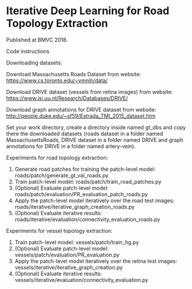 # Iterative Deep Learning for Road Topology Extraction

Published at BMVC 2018.

Code instructions

Downloading datasets:

Download Massachusetts Roads Dataset from website: https://www.cs.toronto.edu/~vmnih/data/

Download DRIVE dataset (vessels from retina images) from website: https://www.isi.uu.nl/Research/Databases/DRIVE/

Download graph annotations for DRIVE dataset from website: http://people.duke.edu/~sf59/Estrada_TMI_2015_dataset.htm

Set your work directory, create a directory inside named gt_dbs and copy there the downloaded datasets (roads dataset in a folder named MassachusettsRoads, DRIVE dataset in a folder named DRIVE and graph annotations for DRIVE in a folder named artery-vein).

Experiments for road topology extraction:

1. Generate road patches for training the patch-level model: roads/patch/generate_gt_val_roads.py
2. Train patch-level model: roads/patch/train_road_patches.py
3. (Optional) Evaluate patch-level model: roads/patch/evaluation/PR_evaluation_patch_roads.py
4. Apply the patch-level model iteratively over the road test images: roads/iterative/iterative_graph_creation_roads.py
5. (Optional) Evaluate iterative results: roads/iterative/evaluation/connectivity_evaluation_roads.py

Experiments for vessel topology extraction:

1. Train patch-level model: vessels/patch/train_hg.py
2. (Optional) Evaluate patch-level model: vessels/patch/evaluation/PR_evaluation.py
3. Apply the patch-level model iteratively over the retina test images: vessels/iterative/iterative_graph_creation.py
4. (Optional) Evaluate iterative results: vessels/iterative/evaluation/connectivity_evaluation.py
